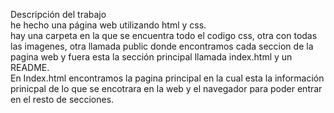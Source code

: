 Descripción del trabajo  
he hecho una página web utilizando html y css.  
hay una carpeta en la que se encuentra todo el codigo css, otra con todas las imagenes, otra llamada public donde encontramos cada seccion de la pagina web y fuera esta la sección principal llamada index.html y un README.  
En Index.html encontramos la pagina principal en la cual esta la información prinicpal de lo que se encotrara en la web y el navegador para poder entrar en el resto de secciones.  

